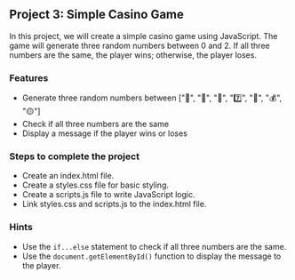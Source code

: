 ## Project 3: Simple Casino Game

In this project, we will create a simple casino game using JavaScript. The game will generate three random numbers between 0 and 2. If all three numbers are the same, the player wins; otherwise, the player loses.

### Features

- Generate three random numbers between ["🍒", "🍋", "🍊", "7️⃣", "🎰", "💰", "🟡"]
- Check if all three numbers are the same
- Display a message if the player wins or loses

### Steps to complete the project

- Create an index.html file.
- Create a styles.css file for basic styling.
- Create a scripts.js file to write JavaScript logic.
- Link styles.css and scripts.js to the index.html file.

### Hints

- Use the `if...else` statement to check if all three numbers are the same.
- Use the `document.getElementById()` function to display the message to the player.
